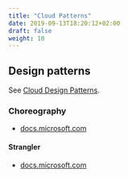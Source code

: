 ```yaml
---
title: "Cloud Patterns"
date: 2019-09-13T18:20:12+02:00
draft: false
weight: 10
---
```


## Design patterns

See [Cloud Design Patterns](https://docs.microsoft.com/en-us/azure/architecture/patterns/).

### Choreography

- [docs.microsoft.com](https://docs.microsoft.com/en-us/azure/architecture/patterns/choreography)

#### Strangler

- [docs.microsoft.com](https://docs.microsoft.com/en-us/azure/architecture/patterns/strangler)
